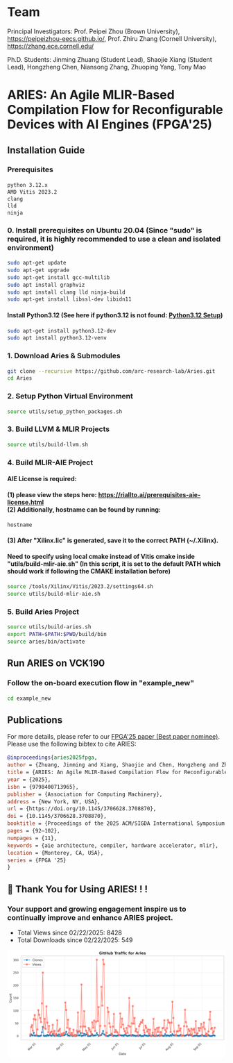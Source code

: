 # Team

Principal Investigators: Prof. Peipei Zhou (Brown University), https://peipeizhou-eecs.github.io/, Prof. Zhiru Zhang (Cornell University), https://zhang.ece.cornell.edu/

Ph.D. Students: Jinming Zhuang (Student Lead), Shaojie Xiang (Student Lead), Hongzheng Chen, Niansong Zhang, Zhuoping Yang, Tony Mao

# ARIES: An Agile MLIR-Based Compilation Flow for Reconfigurable Devices with AI Engines (FPGA'25)

## Installation Guide

### Prerequisites
```
python 3.12.x
AMD Vitis 2023.2
clang
lld
ninja
```
### 0. Install prerequisites on Ubuntu 20.04 (Since "sudo" is required, it is highly recommended to use a clean and isolated environment)
```sh
sudo apt-get update
sudo apt-get upgrade
sudo apt-get install gcc-multilib
sudo apt install graphviz
sudo apt install clang lld ninja-build
sudo apt-get install libssl-dev libidn11
```

#### Install Python3.12 (See here if python3.12 is not found: [Python3.12 Setup](utils/README.md#-python312-setup))
```sh
sudo apt-get install python3.12-dev
sudo apt install python3.12-venv
```

### 1. Download Aries & Submodules
```sh
git clone --recursive https://github.com/arc-research-lab/Aries.git
cd Aries
```

### 2. Setup Python Virtual Environment
```sh
source utils/setup_python_packages.sh
```

### 3. Build LLVM & MLIR Projects
```sh
source utils/build-llvm.sh
```

### 4. Build MLIR-AIE Project 
#### AIE License is required: 
#### (1) please view the steps here: https://riallto.ai/prerequisites-aie-license.html <br> (2) Additionally, hostname can be found by running:<br>
```
hostname
```
#### (3) After "Xilinx.lic" is generated, save it to the correct PATH (~/.Xilinx).


#### Need to specify using local cmake instead of Vitis cmake inside "utils/build-mlir-aie.sh" (In this script, it is set to the default PATH which should work if following the CMAKE installation before)
```sh
source /tools/Xilinx/Vitis/2023.2/settings64.sh
source utils/build-mlir-aie.sh
```

### 5. Build Aries Project
```sh
source utils/build-aries.sh
export PATH=$PATH:$PWD/build/bin
source aries/bin/activate
```

## Run ARIES on VCK190
### Follow the on-board execution flow in "example_new"
```sh
cd example_new
```

## Publications
For more details, please refer to our [FPGA'25 paper (Best paper nominee)](https://dl.acm.org/doi/10.1145/3706628.3708870). Please use the following bibtex to cite ARIES:
```bibtex
@inproceedings{aries2025fpga,
author = {Zhuang, Jinming and Xiang, Shaojie and Chen, Hongzheng and Zhang, Niansong and Yang, Zhuoping and Mao, Tony and Zhang, Zhiru and Zhou, Peipei},
title = {ARIES: An Agile MLIR-Based Compilation Flow for Reconfigurable Devices with AI Engines},
year = {2025},
isbn = {9798400713965},
publisher = {Association for Computing Machinery},
address = {New York, NY, USA},
url = {https://doi.org/10.1145/3706628.3708870},
doi = {10.1145/3706628.3708870},
booktitle = {Proceedings of the 2025 ACM/SIGDA International Symposium on Field Programmable Gate Arrays},
pages = {92–102},
numpages = {11},
keywords = {aie architecture, compiler, hardware accelerator, mlir},
location = {Monterey, CA, USA},
series = {FPGA '25}
}
```

## 🚀 Thank You for Using ARIES! ! !
### Your support and growing engagement inspire us to continually improve and enhance ARIES project.
+ Total Views since 02/22/2025: <!--VIEWS-->8428<!--/VIEWS-->
+ Total Downloads since 02/22/2025: <!--CLONES-->549<!--/CLONES-->
<img src="./assets/Aries_traffic_plot.png" width="600" />
